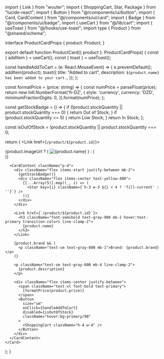 import { Link } from "wouter";
import { ShoppingCart, Star, Package } from "lucide-react";
import { Button } from "@/components/ui/button";
import { Card, CardContent } from "@/components/ui/card";
import { Badge } from "@/components/ui/badge";
import { useCart } from "@/lib/cart";
import { useToast } from "@/hooks/use-toast";
import type { Product } from "@shared/schema";

interface ProductCardProps {
  product: Product;
}

export default function ProductCard({ product }: ProductCardProps) {
  const { addItem } = useCart();
  const { toast } = useToast();

  const handleAddToCart = (e: React.MouseEvent) => {
    e.preventDefault();
    addItem(product);
    toast({
      title: "Added to cart",
      description: `${product.name} has been added to your cart.`,
    });
  };

  const formatPrice = (price: string) => {
    const numPrice = parseFloat(price);
    return new Intl.NumberFormat('fr-DZ', {
      style: 'currency',
      currency: 'DZD',
      minimumFractionDigits: 0,
    }).format(numPrice);
  };

  const getStockBadge = () => {
    if (!product.stockQuantity || product.stockQuantity === 0) {
      return <Badge variant="destructive">Out of Stock</Badge>;
    }
    if (product.stockQuantity <= 5) {
      return <Badge variant="secondary" className="bg-yellow-100 text-yellow-800">Low Stock</Badge>;
    }
    return <Badge variant="secondary" className="bg-green-100 text-green-800">In Stock</Badge>;
  };

  const isOutOfStock = !product.stockQuantity || product.stockQuantity === 0;

  return (
    <Card className="product-card group overflow-hidden border border-gray-200 hover:shadow-lg transition-all duration-200">
      <Link href={`/product/${product.id}`}>
        <div className="aspect-square overflow-hidden bg-gray-50">
          {product.imageUrl ? (
            <img 
              src={product.imageUrl} 
              alt={product.name}
              className="w-full h-full object-cover group-hover:scale-105 transition-transform duration-200"
            />
          ) : (
            <div className="w-full h-full flex items-center justify-center">
              <Package className="h-16 w-16 text-gray-300" />
            </div>
          )}
        </div>
      </Link>
      
      <CardContent className="p-4">
        <div className="flex items-start justify-between mb-2">
          {getStockBadge()}
          <div className="flex items-center text-yellow-400">
            {[...Array(5)].map((_, i) => (
              <Star key={i} className={`h-3 w-3 ${i < 4 ? 'fill-current' : ''}`} />
            ))}
          </div>
        </div>

        <Link href={`/product/${product.id}`}>
          <h3 className="font-semibold text-gray-900 mb-2 hover:text-primary transition-colors line-clamp-2">
            {product.name}
          </h3>
        </Link>
        
        {product.brand && (
          <p className="text-sm text-gray-600 mb-1">Brand: {product.brand}</p>
        )}
        
        <p className="text-sm text-gray-600 mb-4 line-clamp-2">
          {product.description}
        </p>
        
        <div className="flex items-center justify-between">
          <span className="text-xl font-bold text-primary">
            {formatPrice(product.price)}
          </span>
          <Button 
            size="sm" 
            onClick={handleAddToCart}
            disabled={isOutOfStock}
            className="hover:bg-primary/90"
          >
            <ShoppingCart className="h-4 w-4" />
          </Button>
        </div>
      </CardContent>
    </Card>
  );
}